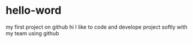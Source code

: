 # hello-word
my first project on github
hi I like to code and develope project softly with my team using github
